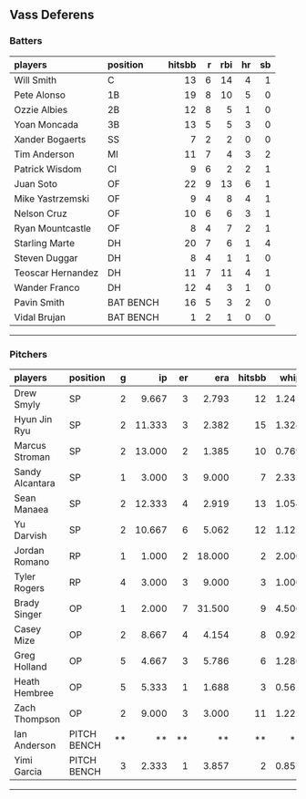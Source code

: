 ## Vass Deferens

### Batters

 
|players           |position  | hitsbb|  r| rbi| hr| sb| 
|:-----------------|:---------|------:|--:|---:|--:|--:| 
|Will Smith        |C         |     13|  6|  14|  4|  1| 
|Pete Alonso       |1B        |     19|  8|  10|  5|  0| 
|Ozzie Albies      |2B        |     12|  8|   5|  1|  0| 
|Yoan Moncada      |3B        |     13|  5|   5|  3|  0| 
|Xander Bogaerts   |SS        |      7|  2|   2|  0|  0| 
|Tim Anderson      |MI        |     11|  7|   4|  3|  2| 
|Patrick Wisdom    |CI        |      9|  6|   2|  2|  1| 
|Juan Soto         |OF        |     22|  9|  13|  6|  1| 
|Mike Yastrzemski  |OF        |      9|  4|   8|  4|  1| 
|Nelson Cruz       |OF        |     10|  6|   6|  3|  1| 
|Ryan Mountcastle  |OF        |      8|  4|   7|  2|  1| 
|Starling Marte    |DH        |     20|  7|   6|  1|  4| 
|Steven Duggar     |DH        |      8|  4|   1|  1|  0| 
|Teoscar Hernandez |DH        |     11|  7|  11|  4|  1| 
|Wander Franco     |DH        |     12|  4|   3|  1|  0| 
|Pavin Smith       |BAT BENCH |     16|  5|   3|  2|  0| 
|Vidal Brujan      |BAT BENCH |      1|  2|   1|  0|  0| 


* * *

### Pitchers

 
|players         |position    |  g|     ip| er|    era| hitsbb|  whip| so|  w| sv| 
|:---------------|:-----------|--:|------:|--:|------:|------:|-----:|--:|--:|--:| 
|Drew Smyly      |SP          |  2|  9.667|  3|  2.793|     12| 1.241|  9|  0|  0| 
|Hyun Jin Ryu    |SP          |  2| 11.333|  3|  2.382|     15| 1.324|  8|  1|  0| 
|Marcus Stroman  |SP          |  2| 13.000|  2|  1.385|     10| 0.769| 10|  1|  0| 
|Sandy Alcantara |SP          |  1|  3.000|  3|  9.000|      7| 2.333|  3|  0|  0| 
|Sean Manaea     |SP          |  2| 12.333|  4|  2.919|     13| 1.054| 20|  1|  0| 
|Yu Darvish      |SP          |  2| 10.667|  6|  5.062|     12| 1.125|  9|  0|  0| 
|Jordan Romano   |RP          |  1|  1.000|  2| 18.000|      2| 2.000|  1|  0|  0| 
|Tyler Rogers    |RP          |  4|  3.000|  3|  9.000|      3| 1.000|  2|  0|  1| 
|Brady Singer    |OP          |  1|  2.000|  7| 31.500|      9| 4.500|  1|  0|  0| 
|Casey Mize      |OP          |  2|  8.667|  4|  4.154|      8| 0.923|  8|  0|  0| 
|Greg Holland    |OP          |  5|  4.667|  3|  5.786|      6| 1.286|  5|  0|  2| 
|Heath Hembree   |OP          |  5|  5.333|  1|  1.688|      3| 0.562|  6|  0|  2| 
|Zach Thompson   |OP          |  2|  9.000|  3|  3.000|     11| 1.222|  5|  0|  0| 
|Ian Anderson    |PITCH BENCH | **|     **| **|     **|     **|    **| **| **| **| 
|Yimi Garcia     |PITCH BENCH |  3|  2.333|  1|  3.857|      2| 0.857|  1|  0|  2| 


* * *


